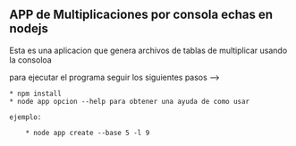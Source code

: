 

## APP de Multiplicaciones por consola echas en nodejs

Esta es una aplicacion que genera archivos de tablas de multiplicar usando la consoloa

para ejecutar el programa seguir los siguientes pasos -->

    * npm install 
    * node app opcion --help para obtener una ayuda de como usar
    
    ejemplo:

        * node app create --base 5 -l 9